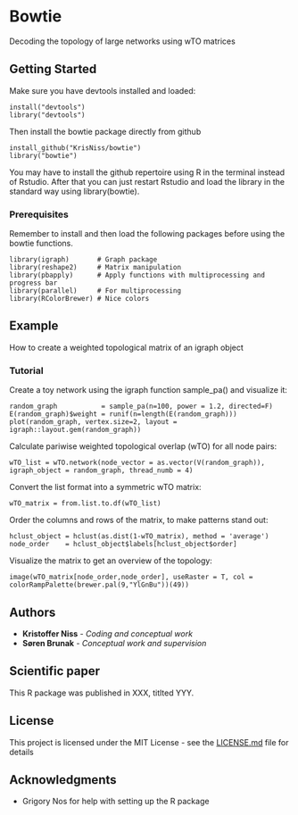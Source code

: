 # Bowtie

Decoding the topology of large networks using wTO matrices

## Getting Started

Make sure you have devtools installed and loaded:
```
install("devtools")
library("devtools")
```

Then install the bowtie package directly from github
```
install_github("KrisNiss/bowtie")
library("bowtie")
```

You may have to install the github repertoire using R in the terminal instead of Rstudio. After that you can just restart Rstudio and load the library in the standard way using library(bowtie).

### Prerequisites

Remember to install and then load the following packages before using the bowtie functions.

```
library(igraph)       # Graph package
library(reshape2)     # Matrix manipulation
library(pbapply)      # Apply functions with multiprocessing and progress bar
library(parallel)     # For multiprocessing
library(RColorBrewer) # Nice colors
```

## Example

How to create a weighted topological matrix of an igraph object

### Tutorial

Create a toy network using the igraph function sample_pa() and visualize it:
```
random_graph           = sample_pa(n=100, power = 1.2, directed=F)
E(random_graph)$weight = runif(n=length(E(random_graph)))
plot(random_graph, vertex.size=2, layout = igraph::layout.gem(random_graph))
```

Calculate pariwise weighted topological overlap (wTO) for all node pairs:
```
wTO_list = wTO.network(node_vector = as.vector(V(random_graph)), igraph_object = random_graph, thread_numb = 4)
```

Convert the list format into a symmetric wTO matrix:
```
wTO_matrix = from.list.to.df(wTO_list)
```

Order the columns and rows of the matrix, to make patterns stand out:
```
hclust_object = hclust(as.dist(1-wTO_matrix), method = 'average')
node_order    = hclust_object$labels[hclust_object$order]
```

Visualize the matrix to get an overview of the topology:
```
image(wTO_matrix[node_order,node_order], useRaster = T, col = colorRampPalette(brewer.pal(9,"YlGnBu"))(49))
```

## Authors

* **Kristoffer Niss** - *Coding and conceptual work* 
* **Søren Brunak** - *Conceptual work and supervision* 

## Scientific paper

This R package was published in XXX, titlted YYY.

## License

This project is licensed under the MIT License - see the [LICENSE.md](LICENSE.md) file for details

## Acknowledgments

* Grigory Nos for help with setting up the R package
